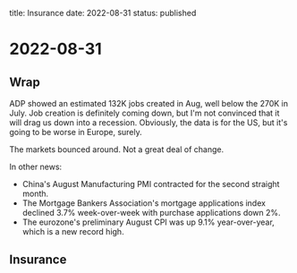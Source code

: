 title: Insurance
date: 2022-08-31
status: published

# 2022-08-31
## Wrap

ADP showed an estimated 132K jobs created in Aug, well below the 270K in July.
Job creation is definitely coming down, but I'm not convinced that it will drag us down into a recession.
Obviously, the data is for the US, but it's going to be worse in Europe, surely.

The markets bounced around. Not a great deal of change.

In other news:
-   China's August Manufacturing PMI contracted for the second straight month.
-   The Mortgage Bankers Association's mortgage applications index declined 3.7% week-over-week with purchase applications down 2%.
-   The eurozone's preliminary August CPI was up 9.1% year-over-year, which is a new record high.

## Insurance
